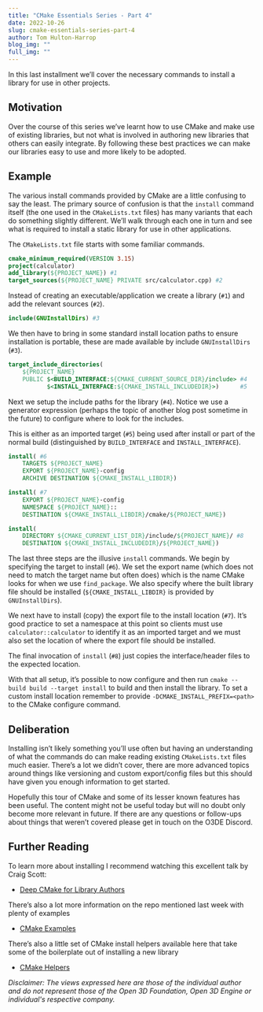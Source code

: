 ```yaml
---
title: "CMake Essentials Series - Part 4"
date: 2022-10-26
slug: cmake-essentials-series-part-4
author: Tom Hulton-Harrop
blog_img: ""
full_img: ""
---
```


In this last installment we’ll cover the necessary commands to install a library for use in other projects.

## Motivation

Over the course of this series we’ve learnt how to use CMake and make use of existing libraries, but not what is involved in authoring new libraries that others can easily integrate. By following these best practices we can make our libraries easy to use and more likely to be adopted.

## Example

The various install commands provided by CMake are a little confusing to say the least. The primary source of confusion is that the `install` command itself (the one used in the `CMakeLists.txt` files) has many variants that each do something slightly different. We’ll walk through each one in turn and see what is required to install a static library for use in other applications.

The `CMakeLists.txt` file starts with some familiar commands.

```cmake
cmake_minimum_required(VERSION 3.15)
project(calculator)
add_library(${PROJECT_NAME}) #1
target_sources(${PROJECT_NAME} PRIVATE src/calculator.cpp) #2
```

Instead of creating an executable/application we create a library (`#1`) and add the relevant sources (`#2`).

```cmake
include(GNUInstallDirs) #3
```

We then have to bring in some standard install location paths to ensure installation is portable, these are made available by include `GNUInstallDirs` (`#3`).

```cmake
target_include_directories(
    ${PROJECT_NAME}
    PUBLIC $<BUILD_INTERFACE:${CMAKE_CURRENT_SOURCE_DIR}/include> #4
           $<INSTALL_INTERFACE:${CMAKE_INSTALL_INCLUDEDIR}>)      #5
```

Next we setup the include paths for the library (`#4`). Notice we use a generator expression (perhaps the topic of another blog post sometime in the future) to configure where to look for the includes. 

This is either as an imported target (`#5`) being used after install or part of the normal build (distinguished by `BUILD_INTERFACE` and `INSTALL_INTERFACE`).

```cmake
install( #6
    TARGETS ${PROJECT_NAME}
    EXPORT ${PROJECT_NAME}-config
    ARCHIVE DESTINATION ${CMAKE_INSTALL_LIBDIR})

install( #7
    EXPORT ${PROJECT_NAME}-config
    NAMESPACE ${PROJECT_NAME}::
    DESTINATION ${CMAKE_INSTALL_LIBDIR}/cmake/${PROJECT_NAME})

install(
    DIRECTORY ${CMAKE_CURRENT_LIST_DIR}/include/${PROJECT_NAME}/ #8
    DESTINATION ${CMAKE_INSTALL_INCLUDEDIR}/${PROJECT_NAME})
```

The last three steps are the illusive `install` commands. We begin by specifying the target to install (`#6`). We set the export name (which does not need to match the target name but often does) which is the name CMake looks for when we use `find_package`. We also specify where the built library file should be installed (`${CMAKE_INSTALL_LIBDIR}` is provided by `GNUInstallDirs`). 

We next have to install (copy) the export file to the install location (`#7`). It’s good practice to set a namespace at this point so clients must use `calculator::calculator` to identify it as an imported target and we must also set the location of where the export file should be installed. 

The final invocation of `install` (`#8`) just copies the interface/header files to the expected location.

With that all setup, it’s possible to now configure and then run `cmake --build build --target install` to build and then install the library. To set a custom install location remember to provide `-DCMAKE_INSTALL_PREFIX=<path>` to the CMake configure command.

## Deliberation

Installing isn’t likely something you’ll use often but having an understanding of what the commands do can make reading existing `CMakeLists.txt` files much easier. There’s a lot we didn’t cover, there are more advanced topics around things like versioning and custom export/config files but this should have given you enough information to get started.

Hopefully this tour of CMake and some of its lesser known features has been useful. The content might not be useful today but will no doubt only become more relevant in future. If there are any questions or follow-ups about things that weren’t covered please get in touch on the O3DE Discord.

## Further Reading

To learn more about installing I recommend watching this excellent talk by Craig Scott:

* [Deep CMake for Library Authors](https://youtu.be/m0DwB4OvDXk)

There’s also a lot more information on the repo mentioned last week with plenty of examples

* [CMake Examples](https://github.com/pr0g/cmake-examples)

There’s also a little set of CMake install helpers available here that take some of the boilerplate out of installing a new library

* [CMake Helpers](https://github.com/pr0g/cmake-helpers)

_Disclaimer: The views expressed here are those of the individual author and do not represent those of the Open 3D Foundation, Open 3D Engine or individual's respective company._